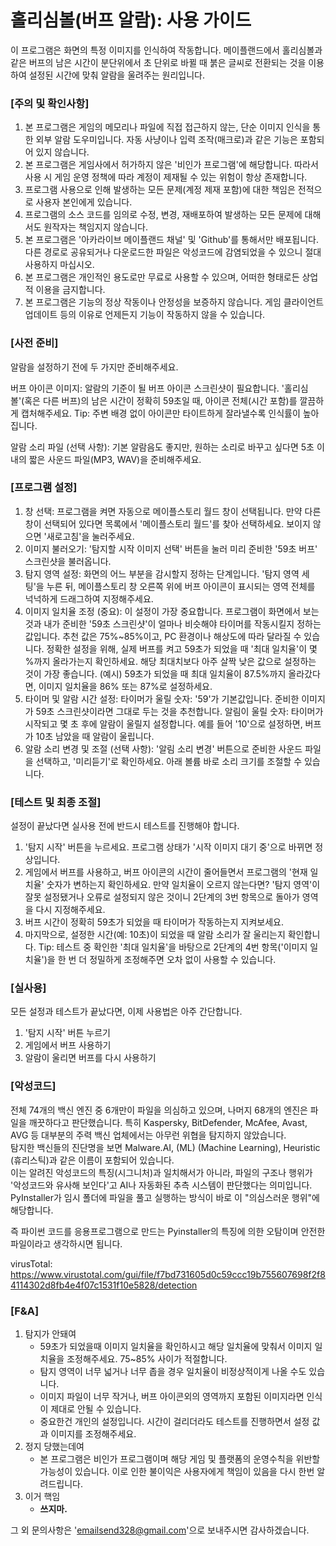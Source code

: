 # 홀리심볼(버프 알람): 사용 가이드

이 프로그램은 화면의 특정 이미지를 인식하여 작동합니다. 
메이플랜드에서 홀리심볼과 같은 버프의 남은 시간이 분단위에서 초 단위로 바뀔 때 붉은 글씨로 전환되는 것을 이용하여 설정된 시간에 맞춰 알람을 울려주는 원리입니다.

### [주의 및 확인사항]
1. 본 프로그램은 게임의 메모리나 파일에 직접 접근하지 않는, 단순 이미지 인식을 통한 외부 알람 도우미입니다. 자동 사냥이나 입력 조작(매크로)과 같은 기능은 포함되어 있지 않습니다.
2. 본 프로그램은 게임사에서 허가하지 않은 '비인가 프로그램'에 해당합니다. 따라서 사용 시 게임 운영 정책에 따라 계정이 제재될 수 있는 위험이 항상 존재합니다.
3. 프로그램 사용으로 인해 발생하는 모든 문제(계정 제재 포함)에 대한 책임은 전적으로 사용자 본인에게 있습니다.
4. 프로그램의 소스 코드를 임의로 수정, 변경, 재배포하여 발생하는 모든 문제에 대해서도 원작자는 책임지지 않습니다.
5. 본 프로그램은 '아카라이브 메이플랜드 채널' 및 'Github'를 통해서만 배포됩니다. 다른 경로로 공유되거나 다운로드한 파일은 악성코드에 감염되었을 수 있으니 절대 사용하지 마십시오.
6. 본 프로그램은 개인적인 용도로만 무료로 사용할 수 있으며, 어떠한 형태로든 상업적 이용을 금지합니다.
7. 본 프로그램은 기능의 정상 작동이나 안정성을 보증하지 않습니다. 게임 클라이언트 업데이트 등의 이유로 언제든지 기능이 작동하지 않을 수 있습니다.

### [사전 준비]

알람을 설정하기 전에 두 가지만 준비해주세요.

버프 아이콘 이미지: 알람의 기준이 될 버프 아이콘 스크린샷이 필요합니다. '홀리심볼'(혹은 다른 버프)의 남은 시간이 정확히 59초일 때, 아이콘 전체(시간 포함)를 깔끔하게 캡처해주세요.
Tip: 주변 배경 없이 아이콘만 타이트하게 잘라낼수록 인식률이 높아집니다.

알람 소리 파일 (선택 사항): 기본 알람음도 좋지만, 원하는 소리로 바꾸고 싶다면 5초 이내의 짧은 사운드 파일(MP3, WAV)을 준비해주세요.

### [프로그램 설정]

1. 창 선택: 프로그램을 켜면 자동으로 메이플스토리 월드 창이 선택됩니다. 만약 다른 창이 선택되어 있다면 목록에서 '메이플스토리 월드'를 찾아 선택하세요. 보이지 않으면 '새로고침'을 눌러주세요.
2. 이미지 불러오기: '탐지할 시작 이미지 선택' 버튼을 눌러 미리 준비한 '59초 버프' 스크린샷을 불러옵니다.
3. 탐지 영역 설정: 화면의 어느 부분을 감시할지 정하는 단계입니다. '탐지 영역 세팅'을 누른 뒤, 메이플스토리 창 오른쪽 위에 버프 아이콘이 표시되는 영역 전체를 넉넉하게 드래그하여 지정해주세요.
4. 이미지 일치율 조정 (중요): 이 설정이 가장 중요합니다. 프로그램이 화면에서 보는 것과 내가 준비한 '59초 스크린샷'이 얼마나 비슷해야 타이머를 작동시킬지 정하는 값입니다.
추천 값은 75%~85%이고, PC 환경이나 해상도에 따라 달라질 수 있습니다.
정확한 설정을 위해, 실제 버프를 켜고 59초가 되었을 때 '최대 일치율'이 몇 %까지 올라가는지 확인하세요.
해당 최대치보다 아주 살짝 낮은 값으로 설정하는 것이 가장 좋습니다.
(예시) 59초가 되었을 때 최대 일치율이 87.5%까지 올라갔다면, 이미지 일치율을 86% 또는 87%로 설정하세요.
5. 타이머 및 알람 시간 설정:
타이머가 울릴 숫자: '59'가 기본값입니다. 준비한 이미지가 59초 스크린샷이라면 그대로 두는 것을 추천합니다.
알림이 울릴 숫자: 타이머가 시작되고 몇 초 후에 알람이 울릴지 설정합니다. 예를 들어 '10'으로 설정하면, 버프가 10초 남았을 때 알람이 울립니다.
6. 알람 소리 변경 및 조절 (선택 사항): '알림 소리 변경' 버튼으로 준비한 사운드 파일을 선택하고, '미리듣기'로 확인하세요. 아래 볼륨 바로 소리 크기를 조절할 수 있습니다.

### [테스트 및 최종 조절]

설정이 끝났다면 실사용 전에 반드시 테스트를 진행해야 합니다.

1. '탐지 시작' 버튼을 누르세요. 프로그램 상태가 '시작 이미지 대기 중'으로 바뀌면 정상입니다.
2. 게임에서 버프를 사용하고, 버프 아이콘의 시간이 줄어들면서 프로그램의 '현재 일치율' 숫자가 변하는지 확인하세요.
만약 일치율이 오르지 않는다면? '탐지 영역'이 잘못 설정됐거나 오류로 설정되지 않은 것이니 2단계의 3번 항목으로 돌아가 영역을 다시 지정해주세요.
3. 버프 시간이 정확히 59초가 되었을 때 타이머가 작동하는지 지켜보세요.
4. 마지막으로, 설정한 시간(예: 10초)이 되었을 때 알람 소리가 잘 울리는지 확인합니다.
Tip: 테스트 중 확인한 '최대 일치율'을 바탕으로 2단계의 4번 항목('이미지 일치율')을 한 번 더 정밀하게 조정해주면 오차 없이 사용할 수 있습니다.

### [실사용]

모든 설정과 테스트가 끝났다면, 이제 사용법은 아주 간단합니다.

1. '탐지 시작' 버튼 누르기
2. 게임에서 버프 사용하기
3. 알람이 울리면 버프를 다시 사용하기

### [악성코드]  
전체 74개의 백신 엔진 중 6개만이 파일을 의심하고 있으며, 나머지 68개의 엔진은 파일을 깨끗하다고 판단했습니다. 특히 Kaspersky, BitDefender, McAfee, Avast, AVG 등 대부분의 주력 백신 업체에서는 아무런 위협을 탐지하지 않았습니다.  
탐지한 백신들의 진단명을 보면 Malware.AI, (ML) (Machine Learning), Heuristic (휴리스틱)과 같은 이름이 포함되어 있습니다.  
이는 알려진 악성코드의 특징(시그니처)과 일치해서가 아니라, 파일의 구조나 행위가 '악성코드와 유사해 보인다'고 AI나 자동화된 추측 시스템이 판단했다는 의미입니다. PyInstaller가 임시 폴더에 파일을 풀고 실행하는 방식이 바로 이 "의심스러운 행위"에 해당합니다.

즉 파이썬 코드를 응용프로그램으로 만드는 Pyinstaller의 특징에 의한 오탐이며 안전한 파일이라고 생각하시면 됩니다.

virusTotal:
https://www.virustotal.com/gui/file/f7bd731605d0c59ccc19b755607698f2f84114302d8fb4e4f07c1531f10e5828/detection

### [F&A]
1. 탐지가 안돼여
   - 59초가 되었을때 이미지 일치율을 확인하시고 해당 일치율에 맞춰서 이미지 일치율을 조정해주세요. 75~85% 사이가 적절합니다.
   - 탐지 영역이 너무 넓거나 너무 좁을 경우 일치율이 비정상적이게 나올 수도 있습니다.
   - 이미지 파일이 너무 작거나, 버프 아이콘외의 영역까지 포함된 이미지라면 인식이 제대로 안될 수 있습니다.
   - 중요한건 개인의 설정입니다. 시간이 걸리더라도 테스트를 진행하면서 설정 값과 이미지를 조정해주세요.
2. 정지 당했는데여
   - 본 프로그램은 비인가 프로그램이며 해당 게임 및 플랫폼의 운영수칙을 위반할 가능성이 있습니다. 이로 인한 불이익은 사용자에게 책임이 있음을 다시 한번 알려드립니다.
3. 이거 핵임
   - **쓰지마.**

그 외 문의사항은 'emailsend328@gmail.com'으로 보내주시면 감사하겠습니다.
